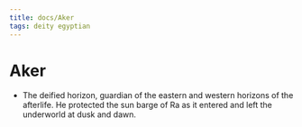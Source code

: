 ```yaml
---
title: docs/Aker
tags: deity egyptian
---
```


# Aker
- The deified horizon, guardian of the eastern and western horizons of the afterlife. He protected the sun barge of Ra as it entered and left the underworld at dusk and dawn.